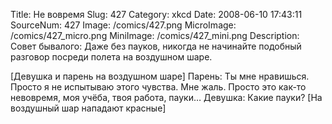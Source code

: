 Title: Не вовремя 
Slug: 427 
Category: xkcd 
Date: 2008-06-10 17:43:11 
SourceNum: 427 
Image: /comics/427.png 
MicroImage: /comics/427_micro.png 
MiniImage: /comics/427_mini.png 
Description: Совет бывалого: Даже без пауков, никогда не начинайте подобный разговор посреди полета на воздушном шаре. 

[Девушка и парень на воздушном шаре]
Парень: Ты мне нравишься. Просто я не испытываю этого чувства. Мне жаль. Просто это как-то невовремя, моя учёба, твоя работа, пауки…
Девушка: Какие пауки?
[На воздушный шар нападают красные]